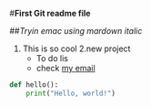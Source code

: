 #**First Git readme file**

##*Tryin emac using mardown italic*

1. This is so cool
2.new project
      * To do lis
      * check [my email](https://mail.google.com/mail/?view=cm&source=mailto&to=[bassuka23@gmail.com])

```python
def hello():
    print("Hello, world!")
